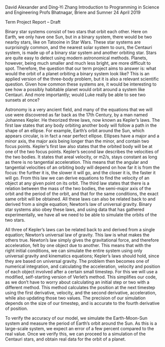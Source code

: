 David Alexander and Ding-Yi Zhang
Introduction to Programming in Science and Engineering
Profs Bhatnagar, Briere and Sumner
24 April 2019

Term Project Report – Draft

Binary star systems consist of two stars that orbit each other. Here on Earth, we only have one Sun, but in a binary system, there would be two nearby stars, like on Tatooine in Star Wars. These star systems are surprisingly common, and the nearest solar system to ours, the Centauri system, is made up of a binary star system and another orbiting star. Stars are quite easy to detect using modern astronomical methods. Planets, however, being much smaller and much less bright, are more difficult to spot. Therefore, the question that our term project aims to answer is: what would the orbit of a planet orbiting a binary system look like? This is an applied version of the three-body problem, but it is also a relevant scientific question. Given how common these systems are, it would be interesting to see how a possibly habitable planet would orbit around a system like Centauri. And more importantly; would Luke really be able to see two sunsets at once?

Astronomy is a very ancient field, and many of the equations that we will use were discovered as far back as the 17th Century, by a man named Johannes Kepler. He theorized three laws, now known as Kepler’s laws. The first law states that any body orbiting another body will follow a path in the shape of an ellipse. For example, Earth’s orbit around the Sun, which appears circular, is in fact a near perfect ellipse. Ellipses have a major and a minor axis, the major axis being longer than the minor, and contain two focus points. Kepler’s first law also states that the orbited body will be at one of the two focus points. Kepler’s second law describes the velocities of the two bodies. It states that areal velocity, or m2/s, stays constant as long as there is no tangential acceleration. This means that the angular and tangential velocities of an orbiting body will depend on how far it is from the focus: the further it is, the slower it will go, and the closer it is, the faster it will go. From this law we can derive equations to find the velocity of an object at any given point on its orbit. The third law states that there is a relation between the mass of the two bodies, the semi-major axis of the orbit and the period of the orbit, and that for the same conditions, the exact same orbit will be obtained. All these laws can also be related back to and derived from a single equation; Newton’s law of universal gravity.  Binary star systems also obey these laws, and using data that has gathered experimentally, we have all we need to be able to simulate the orbits of the two stars.

All three of Kepler’s laws can be related back to and derived from a single equation; Newton’s universal law of gravity. This law is what makes the others true. Newton’s law simply gives the gravitational force, and therefore acceleration, felt by one object due to another. This means that with the right initial conditions, we can simulate the entire system using only universal gravity and kinematics equations; Kepler’s laws should hold, since they are based on universal gravity. The problem then becomes one of numerical integration, and calculating the acceleration, velocity and position of each object involved after a certain small timestep. For this we will use a modified, self-starting version of Verlet’s method. This simplifies our code, as we don’t have to worry about calculating an initial step or two with a different method. This method calculates the position at the next timestep using the first derivative, velocity, and the second derivative, acceleration, while also updating those two values. The precision of our simulation depends on the size of our timestep, and is accurate to the fourth derivative of position.

To verify the accuracy of our model, we simulate the Earth-Moon-Sun system and measure the period of Earth’s orbit around the Sun. As this is a large-scale system, we expect an error of a few percent compared to the real value. Once we verify this, we can proceed to a simulation of the Centauri stars, and obtain real data for the orbit of a planet.
